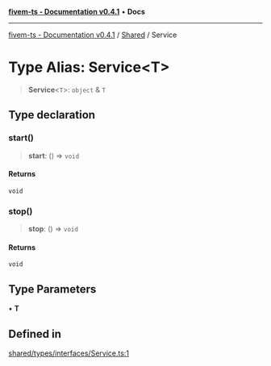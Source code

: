 [**fivem-ts - Documentation v0.4.1**](../../../README.md) • **Docs**

***

[fivem-ts - Documentation v0.4.1](../../../README.md) / [Shared](../README.md) / Service

# Type Alias: Service\<T\>

> **Service**\<`T`\>: `object` & `T`

## Type declaration

### start()

> **start**: () => `void`

#### Returns

`void`

### stop()

> **stop**: () => `void`

#### Returns

`void`

## Type Parameters

• **T**

## Defined in

[shared/types/interfaces/Service.ts:1](https://github.com/Purpose-Dev/fivem-ts/blob/main/src/shared/types/interfaces/Service.ts#L1)
